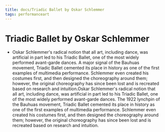 ```yaml
---
title: docs/Triadic Ballet by Oskar Schlemmer
tags: performanceart
---
```


# Triadic Ballet by Oskar Schlemmer
- Oskar Schlemmer's radical notion that all art, including dance, was artificial in part led to his Triadic Ballet, one of the most widely performed avant-garde dances. A major signal of the Bauhuas movement, Triadic Ballet cemented its place in history as one of the first examples of multimedia performance. Schlemmer even created his costumes first, and then designed the choreography around them; however, the original choreography has since been lost and is recreated based on research and intuition.Oskar Schlemmer's radical notion that all art, including dance, was artificial in part led to his Triadic Ballet, one of the most widely performed avant-garde dances. The 1922 lynchpin of the Bauhuas movement, Triadic Ballet cemented its place in history as one of the first examples of multimedia performance. Schlemmer even created his costumes first, and then designed the choreography around them; however, the original choreography has since been lost and is recreated based on research and intuition.